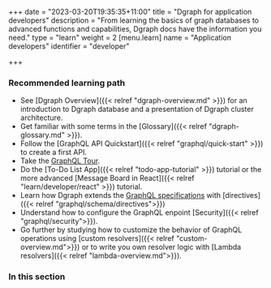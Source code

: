 +++
date = "2023-03-20T19:35:35+11:00"
title = "Dgraph for application developers"
description = "From learning the basics of graph databases to advanced functions and capabilities, Dgraph docs have the information you need."
type = "learn"
weight = 2
[menu.learn]
  name = "Application developers"
  identifier = "developer"

+++


### Recommended learning path
- See [Dgraph Overview]({{< relref "dgraph-overview.md" >}}) for an introduction to Dgraph database and a presentation of Dgraph cluster architecture.
- Get familiar with some terms in the [Glossary]({{< relref "dgraph-glossary.md" >}}).
- Follow the [GraphQL API Quickstart]({{< relref "graphql/quick-start" >}}) to create a first API.
- Take the [GraphQL Tour](https://dgraph.io/tour/graphqlintro/).
- Do the [To-Do List App]({{< relref "todo-app-tutorial" >}}) tutorial or the more advanced [Message Board in React]({{< relref "learn/developer/react" >}}) tutorial.
- Learn how Dgraph extends the [GraphQL specifications](https://spec.graphql.org/) with [directives]({{< relref "graphql/schema/directives">}})
- Understand how to configure the GraphQL enpoint [Security]({{< relref "graphql/security">}}).
- Go further by studying how to customize the behavior of GraphQL operations using [custom resolvers]({{< relref "custom-overview.md">}}) or to write you own resolver logic with [Lambda resolvers]({{< relref "lambda-overview.md">}}).



### In this section